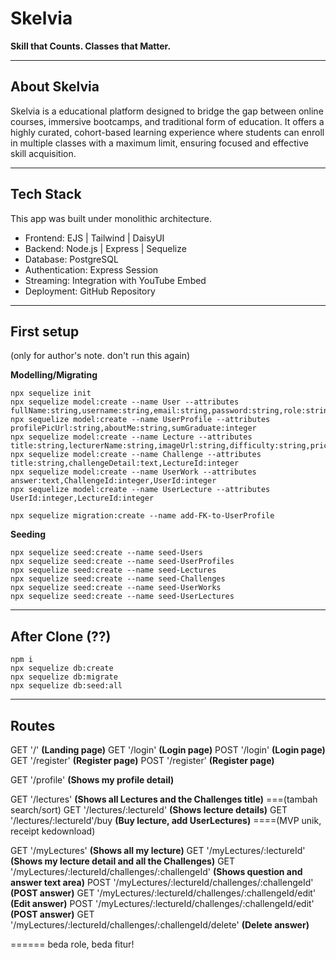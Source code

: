 # Skelvia

**Skill that Counts. Classes that Matter.**

---

## About Skelvia

Skelvia is a educational platform designed to bridge the gap between online courses, immersive bootcamps, and traditional form of education. It offers a highly curated, cohort-based learning experience where students can enroll in multiple classes with a maximum limit, ensuring focused and effective skill acquisition.

---

## Tech Stack

This app was built under monolithic architecture.
- Frontend: EJS | Tailwind | DaisyUI 
- Backend: Node.js | Express | Sequelize
- Database: PostgreSQL 
- Authentication: Express Session  
- Streaming: Integration with YouTube Embed
- Deployment: GitHub Repository

---

## First setup
(only for author's note. don't run this again)

__Modelling/Migrating__
```
npx sequelize init
npx sequelize model:create --name User --attributes fullName:string,username:string,email:string,password:string,role:string
npx sequelize model:create --name UserProfile --attributes profilePicUrl:string,aboutMe:string,sumGraduate:integer
npx sequelize model:create --name Lecture --attributes title:string,lecturerName:string,imageUrl:string,difficulty:string,price:integer,upVote:integer
npx sequelize model:create --name Challenge --attributes title:string,challengeDetail:text,LectureId:integer
npx sequelize model:create --name UserWork --attributes answer:text,ChallengeId:integer,UserId:integer
npx sequelize model:create --name UserLecture --attributes UserId:integer,LectureId:integer

npx sequelize migration:create --name add-FK-to-UserProfile
```

__Seeding__
```
npx sequelize seed:create --name seed-Users
npx sequelize seed:create --name seed-UserProfiles
npx sequelize seed:create --name seed-Lectures
npx sequelize seed:create --name seed-Challenges
npx sequelize seed:create --name seed-UserWorks
npx sequelize seed:create --name seed-UserLectures
```

---

## After Clone (??)
```
npm i
npx sequelize db:create
npx sequelize db:migrate
npx sequelize db:seed:all
```

---

## Routes
GET '/' __(Landing page)__
GET '/login' __(Login page)__
POST '/login' __(Login page)__
GET '/register' __(Register page)__
POST '/register' __(Register page)__

GET '/profile' __(Shows my profile detail)__

GET '/lectures' __(Shows all Lectures and the Challenges title)__ ===(tambah search/sort)
GET '/lectures/:lectureId' __(Shows lecture details)__
GET '/lectures/:lectureId'/buy __(Buy lecture, add UserLectures)__ ====(MVP unik, receipt kedownload)

GET '/myLectures' __(Shows all my lecture)__
GET '/myLectures/:lectureId' __(Shows my lecture detail and all the Challenges)__
GET '/myLectures/:lectureId/challenges/:challengeId' __(Shows question and answer text area)__
POST '/myLectures/:lectureId/challenges/:challengeId' __(POST answer)__
GET '/myLectures/:lectureId/challenges/:challengeId/edit' __(Edit answer)__
POST '/myLectures/:lectureId/challenges/:challengeId/edit' __(POST answer)__
GET '/myLectures/:lectureId/challenges/:challengeId/delete' __(Delete answer)__


====== beda role, beda fitur!